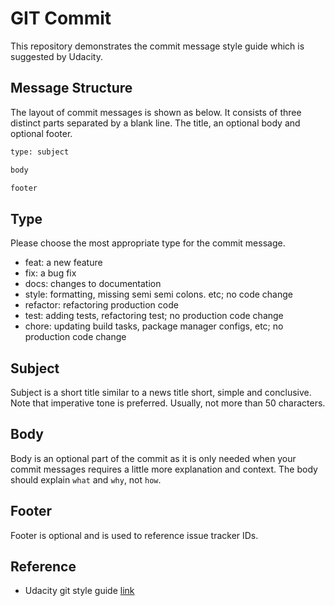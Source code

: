 # GIT Commit

This repository demonstrates the commit message style guide which is suggested by Udacity.  

## Message Structure

The layout of commit messages is shown as below. It consists of three distinct parts separated by a blank line. The title, an optional body and optional footer.  
```txt
type: subject

body

footer
```

## Type

Please choose the most appropriate type for the commit message.
- feat: a new feature
- fix: a bug fix
- docs: changes to documentation
- style: formatting, missing semi semi colons. etc; no code change
- refactor: refactoring production code
- test: adding tests, refactoring test; no production code change
- chore: updating build tasks, package manager configs, etc; no production code change

## Subject

Subject is a short title similar to a news title short, simple and conclusive. Note that imperative tone is preferred. Usually, not more than 50 characters.  

## Body

Body is an optional part of the commit as it is only needed when your commit messages requires a little more explanation and context. The body should explain `what` and `why`, not `how`.  

## Footer

Footer is optional and is used to reference issue tracker IDs.  

## Reference

- Udacity git style guide [link](https://udacity.github.io/git-styleguide/)
